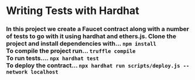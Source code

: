 # Writing Tests with Hardhat

### In this project we create a Faucet contract along with a number of tests to go with it using hardhat and ethers.js. Clone the project and install dependencies with... `npm install` <br> To compile the project run... `truffle compile` <br> To run tests.... `npx hardhat test` <br> To deploy the contract... `npx hardhat run scripts/deploy.js --network localhost`


